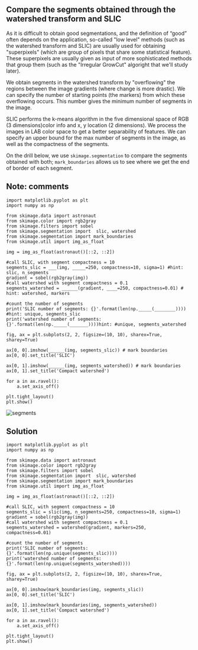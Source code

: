 ## Compare the segments obtained through the watershed transform and SLIC

As it is difficult to obtain good segmentations, and the definition of “good” often depends on the application, so-called "low level" methods (such as the watershed transform and SLIC) are usually used for obtaining "superpixels" (which are group of pixels that share some statistical feature). These superpixels are usually given as input of more sophisticated methods that group them (such as the "Irregular GrowCut" algoright that we'll study later). 

We obtain segments in the watershed transform by "overflowing" the regions between the image gradients (where change is more drastic). We can specify the number of starting points (the markers) from which these overflowing occurs. This number gives the minimum number of segments in the image.

SLIC performs the k-means algorithm in the five dimensional space of RGB (3 dimensions)color info and x, y location (2 dimensions). We process the images in LAB color space to get a better separability of features.  We can specify an upper bound for the max number of segments in the image, as well as the compactness of the segments. 

On the drill below, we use `skimage.segmentation` to compare the segments obtained with both; `mark_boundaries` allows us to see where we get the end of border of each segment. 

## Note: comments 

```
import matplotlib.pyplot as plt
import numpy as np

from skimage.data import astronaut
from skimage.color import rgb2gray
from skimage.filters import sobel
from skimage.segmentation import  slic, watershed
from skimage.segmentation import mark_boundaries
from skimage.util import img_as_float

img = img_as_float(astronaut()[::2, ::2])

#call SLIC, with segment compactness = 10
segments_slic = ___(img, _____=250, compactness=10, sigma=1) #hint: slic, n_segments
gradient = sobel(rgb2gray(img))
#call watershed with segment compactness = 0.1
segments_watershed = ______(gradient, ____=250, compactness=0.01) # hint: watershed, markers

#count the number of segments
print('SLIC number of segments: {}'.format(len(np._____(________)))) #hint: unique, segments_slic
print('watershed number of segments: {}'.format(len(np._____(_______))))hint: #unique, segments_watershed

fig, ax = plt.subplots(2, 2, figsize=(10, 10), sharex=True, sharey=True)

ax[0, 0].imshow(______(img, segments_slic)) # mark boundaries
ax[0, 0].set_title('SLIC')

ax[0, 1].imshow(______(img, segments_watershed)) # mark boundaries
ax[0, 1].set_title('Compact watershed')

for a in ax.ravel():
    a.set_axis_off()

plt.tight_layout()
plt.show()
```

![segments](https://raw.githubusercontent.com/andandandand/images-for-colab-notebooks/master/segment-comparison.PNG)

## Solution

```
import matplotlib.pyplot as plt
import numpy as np

from skimage.data import astronaut
from skimage.color import rgb2gray
from skimage.filters import sobel
from skimage.segmentation import  slic, watershed
from skimage.segmentation import mark_boundaries
from skimage.util import img_as_float

img = img_as_float(astronaut()[::2, ::2])

#call SLIC, with segment compactness = 10
segments_slic = slic(img, n_segments=250, compactness=10, sigma=1)
gradient = sobel(rgb2gray(img))
#call watershed with segment compactness = 0.1
segments_watershed = watershed(gradient, markers=250, compactness=0.01)

#count the number of segments
print('SLIC number of segments: {}'.format(len(np.unique(segments_slic))))
print('watershed number of segments: {}'.format(len(np.unique(segments_watershed))))

fig, ax = plt.subplots(2, 2, figsize=(10, 10), sharex=True, sharey=True)

ax[0, 0].imshow(mark_boundaries(img, segments_slic))
ax[0, 0].set_title('SLIC')

ax[0, 1].imshow(mark_boundaries(img, segments_watershed))
ax[0, 1].set_title('Compact watershed')

for a in ax.ravel():
    a.set_axis_off()

plt.tight_layout()
plt.show()

